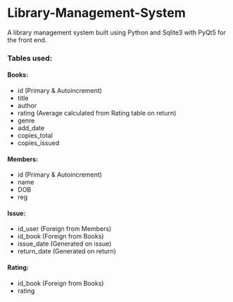 
# Library-Management-System
A library management system built using Python and Sqlite3 with PyQt5 for the front end.

### Tables used:
#### Books:
- id (Primary & Autoincrement)
- title
- author
- rating (Average calculated from Rating table on return)
- genre
- add_date
- copies_total
- copies_issued
#### Members:
- id (Primary & Autoincrement)
- name
- DOB
- reg 
#### Issue:
- id_user (Foreign from Members)
- id_book (Foreign from Books)
- issue_date (Generated on issue)
- return_date (Generated on return)
#### Rating:
- id_book (Foreign from Books)
- rating 

